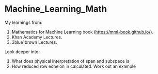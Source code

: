 # Machine_Learning_Math


My learnings from:

1. Mathematics for Machine Learning book (https://mml-book.github.io/).   
2. Khan Academy Lectures.      
3. 3blue1brown Lectures.    




Look deeper into:

1. What does physical interpretation of span and subspace is 
2. How reduced row echelon in calculated. Work out an example

